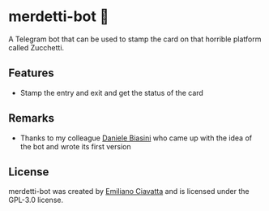 # merdetti-bot 💩

A Telegram bot that can be used to stamp the card on that horrible platform called Zucchetti.

## Features

- Stamp the entry and exit and get the status of the card

## Remarks

- Thanks to my colleague [Daniele Biasini](https://www.linkedin.com/in/daniele-biasini/) who came up with the idea of the bot and wrote its first version

## License

merdetti-bot was created by [Emiliano Ciavatta](https://eciavatta.dev) and is licensed under the GPL-3.0 license.
